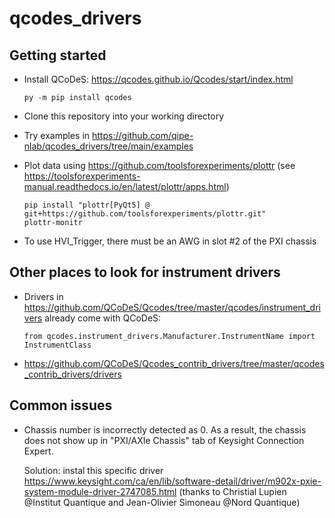# qcodes_drivers

## Getting started

- Install QCoDeS: https://qcodes.github.io/Qcodes/start/index.html
  ```
  py -m pip install qcodes
  ```

- Clone this repository into your working directory

- Try examples in https://github.com/qipe-nlab/qcodes_drivers/tree/main/examples

- Plot data using https://github.com/toolsforexperiments/plottr
  (see https://toolsforexperiments-manual.readthedocs.io/en/latest/plottr/apps.html)
  ```
  pip install "plottr[PyQt5] @ git+https://github.com/toolsforexperiments/plottr.git" 
  plottr-monitr
  ```

- To use HVI_Trigger, there must be an AWG in slot #2 of the PXI chassis

## Other places to look for instrument drivers

- Drivers in https://github.com/QCoDeS/Qcodes/tree/master/qcodes/instrument_drivers already come with QCoDeS:
  ```
  from qcodes.instrument_drivers.Manufacturer.InstrumentName import InstrumentClass
  ```

- https://github.com/QCoDeS/Qcodes_contrib_drivers/tree/master/qcodes_contrib_drivers/drivers

## Common issues

- Chassis number is incorrectly detected as 0. As a result, the chassis does not show up in "PXI/AXIe Chassis" tab of Keysight Connection Expert.

  Solution: instal this specific driver https://www.keysight.com/ca/en/lib/software-detail/driver/m902x-pxie-system-module-driver-2747085.html (thanks to 
Christial Lupien @Institut Quantique and Jean-Olivier Simoneau @Nord Quantique)
